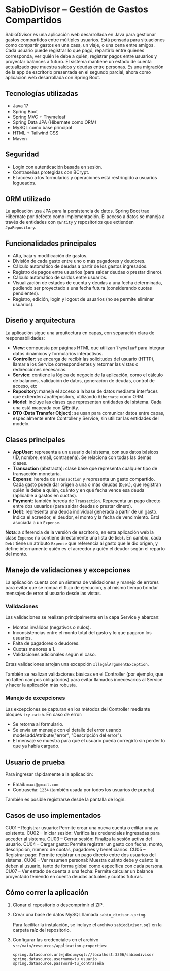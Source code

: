 # SabioDivisor – Gestión de Gastos Compartidos

SabioDivisor es una aplicación web desarrollada en Java para gestionar gastos compartidos entre múltiples usuarios. Está pensada para situaciones como compartir gastos en una casa, un viaje, o una cena entre amigos.
Cada usuario puede registrar lo que pagó, repartirlo entre quienes corresponda, ver quién le debe a quién, registrar pagos entre usuarios y proyectar balances a futuro. El sistema mantiene un estado de cuenta actualizado que muestra saldos y deudas entre personas.
Es una migración de la app de escritorio presentada en el segundo parcial, ahora como aplicación web desarrollada con Spring Boot.

## Tecnologías utilizadas

* Java 17
* Spring Boot
* Spring MVC + Thymeleaf
* Spring Data JPA (Hibernate como ORM)
* MySQL como base principal
* HTML + Tailwind CSS
* Maven

## Seguridad

* Login con autenticación basada en sesión.
* Contraseñas protegidas con BCrypt.
* El acceso a los formularios y operaciones está restringido a usuarios logueados.

## ORM utilizado

La aplicación usa JPA para la persistencia de datos. Spring Boot trae Hibernate por defecto como implementación.
El acceso a datos se maneja a través de entidades con `@Entity` y repositorios que extienden `JpaRepository`.

## Funcionalidades principales

* Alta, baja y modificación de gastos.
* División de cada gasto entre uno o más pagadores y deudores.
* Cálculo automático de deudas a partir de los gastos ingresados.
* Registro de pagos entre usuarios (para saldar deudas o prestar dinero).
* Cálculo automático de saldos entre usuarios.
* Visualización de estados de cuenta y deudas a una fecha determinada, pudiendo ser proyectado a una fecha futura (considerando cuotas pendientes).
* Registro, edición, login y logout de usuarios (no se permite eliminar usuarios).

## Diseño y arquitectura

La aplicación sigue una arquitectura en capas, con separación clara de responsabilidades:

* **View**: compuesta por páginas HTML que utilizan `Thymeleaf` para integrar datos dinámicos y formularios interactivos.
* **Controller**: se encarga de recibir las solicitudes del usuario (HTTP), llamar a los Service correspondientes y retornar las vistas o redirecciones necesarias.
* **Service**: contiene la lógica de negocio de la aplicación, como el cálculo de balances, validación de datos, generación de deudas, control de acceso, etc
* **Repository**: maneja el acceso a la base de datos mediante interfaces que extienden JpaRepository, utilizando `Hibernate` como ORM.
* **Model**: incluye las clases que representan entidades del sistema. Cada una está mapeada con @Entity.
* **DTO (Data Transfer Object)**: se usan para comunicar datos entre capas, especialmente entre Controller y Service, sin utilizar las entidades del modelo.

## Clases principales

* **AppUser**: representa a un usuario del sistema, con sus datos básicos (ID, nombre, email, contraseña). Se relaciona con todas las demás clases.
* **Transaction** (abstracta): clase base que representa cualquier tipo de transacción monetaria.
* **Expense**: hereda de `Transaction` y representa un gasto compartido. Cada gasto puede dar origen a una o más deudas (`Debt`), que registran quién le debe a quién, cuánto y en qué fecha vence esa deuda (aplicable a gastos en cuotas).
* **Payment**: también hereda de `Transaction`. Representa un pago directo entre dos usuarios (para saldar deudas o prestar dinero).
* **Debt**: representa una deuda individual generada a partir de un gasto. Indica el acreedor, el deudor, el monto y la fecha de vencimiento. Está asociada a un `Expense`.

**Nota**: a diferencia de la versión de escritorio, en esta aplicación web la clase `Expense` no contiene directamente una lista de `Debt`. En cambio, cada `Debt` tiene un atributo `Expense` que referencia al gasto que le dio origen, y define internamente quién es el acreedor y quién el deudor según el reparto del monto.

## Manejo de validaciones y excepciones

La aplicación cuenta con un sistema de validaciones y manejo de errores para evitar que se rompa el flujo de ejecución, y al mismo tiempo brindar mensajes de error al usuario desde las vistas.

### Validaciones

Las validaciones se realizan principalmente en la capa Service y abarcan:

* Montos inválidos (negativos o nulos).
* Inconsistencias entre el monto total del gasto y lo que pagaron los usuarios.
* Falta de pagadores o deudores.
* Cuotas menores a 1.
* Validaciones adicionales según el caso.

Estas validaciones arrojan una excepción `IllegalArgumentException`.

También se realizan validaciones básicas en el Controller (por ejemplo, que no falten campos obligatorios) para evitar llamados innecesarios al Service y hacer la aplicación más robusta.

### Manejo de excepciones

Las excepciones se capturan en los métodos del Controller mediante bloques `try-catch`. En caso de error:

* Se retorna al formulario.
* Se envía un mensaje con el detalle del error usando model.addAttribute("error", "Descripción del error").
* El mensaje se muestra para que el usuario pueda corregirlo sin perder lo que ya había cargado.

## Usuario de prueba

Para ingresar rápidamente a la aplicación:

* Email: `maxi@gmail.com`
* Contraseña: `1234` (también usada por todos los usuarios de prueba)

También es posible registrarse desde la pantalla de login.

## Casos de uso implementados

CU01 – Registrar usuario: Permite crear una nueva cuenta o editar una ya existente.
CU02 – Iniciar sesión: Verifica las credenciales ingresadas para acceder al sistema.
CU03 – Cerrar sesión: Finaliza la sesión activa del usuario.
CU04 – Cargar gasto: Permite registrar un gasto con fecha, monto, descripción, número de cuotas, pagadores y beneficiarios.
CU05 – Registrar pago: Permite registrar un pago directo entre dos usuarios del sistema.
CU06 – Ver resumen personal: Muestra cuánto debe y cuánto le deben al usuario, tanto de forma global como específica con cada persona.
CU07 – Ver estado de cuenta a una fecha: Permite calcular un balance proyectado teniendo en cuenta deudas actuales y cuotas futuras.

## Cómo correr la aplicación

1. Clonar el repositorio o descomprimir el ZIP.

2. Crear una base de datos MySQL llamada `sabio_divisor-spring`.

   Para facilitar la instalación, se incluye el archivo `sabiodivisor.sql` en la carpeta raíz del repositorio.

3. Configurar las credenciales en el archivo `src/main/resources/application.properties`:

   ```
   spring.datasource.url=jdbc:mysql://localhost:3306/sabiodivisor
   spring.datasource.username=tu_usuario
   spring.datasource.password=tu_contraseña
   ```
